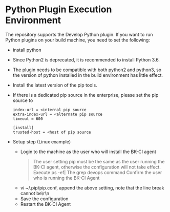  # Python Plugin Execution Environment 

 The repository supports the Develop Python plugin. If you want to run Python plugins on your build machine, you need to set the following: 

 - install python 
  - Since Python2 is deprecated, it is recommended to install Python 3.6. 
  - The plugin needs to be compatible with both python2 and python3, so the version of python installed in the build environment has little effect. 
 - Install the latest version of the pip tools. 
 - If there is a dedicated pip source in the enterprise, please set the pip source to 

    ```[global] 
    index-url = <internal pip source 
    extra-index-url = <alternate pip source 
    timeout = 600 

    [install] 
    trusted-host = <host of pip source 
    ``` 

  - Setup step (Linux example) 
    - Login to the machine as the user who will install the BK-CI agent 
      > The user setting pip must be the same as the user running the BK-CI agent, otherwise the configuration will not take effect. 
      > Execute ps -ef| The grep devops command Confirm the user who is running the BK-CI Agent 
    - vi ~/.pip/pip.conf, append the above setting, note that the line break cannot be\r\n 
    - Save the configuration 
    - Restart the BK-CI Agent 